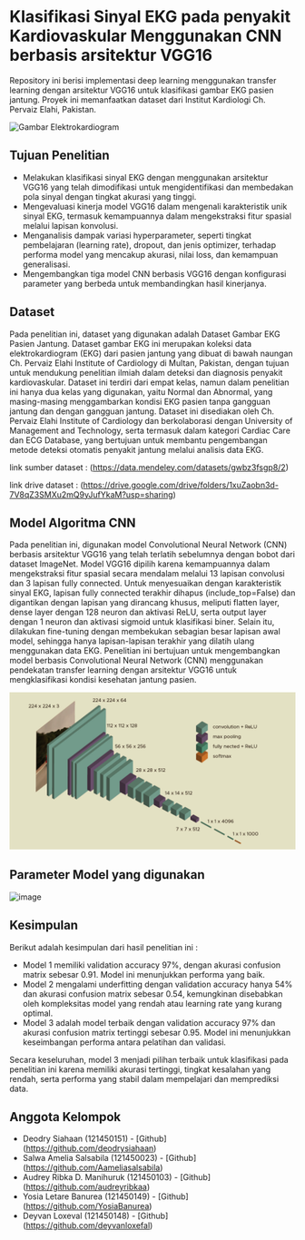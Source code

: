 # Klasifikasi Sinyal EKG pada penyakit Kardiovaskular Menggunakan CNN berbasis arsitektur VGG16
Repository ini berisi implementasi deep learning menggunakan transfer learning dengan arsitektur VGG16 untuk klasifikasi gambar EKG pasien jantung. Proyek ini memanfaatkan dataset dari Institut Kardiologi Ch. Pervaiz Elahi, Pakistan.

![Gambar Elektrokardiogram](https://faste.id/wp-content/uploads/2023/01/sinus-heart-rhythm-on-electrocardiogram-1024x683.jpg)

## Tujuan Penelitian
- Melakukan klasifikasi sinyal EKG dengan menggunakan arsitektur VGG16 yang telah dimodifikasi untuk mengidentifikasi dan membedakan pola sinyal dengan tingkat akurasi yang tinggi.  
- Mengevaluasi kinerja model VGG16 dalam mengenali karakteristik unik sinyal EKG, termasuk kemampuannya dalam mengekstraksi fitur spasial melalui lapisan konvolusi.  
- Menganalisis dampak variasi hyperparameter, seperti tingkat pembelajaran (learning rate), dropout, dan jenis optimizer, terhadap performa model yang mencakup akurasi, nilai loss, dan kemampuan generalisasi.  
- Mengembangkan tiga model CNN berbasis VGG16 dengan konfigurasi parameter yang berbeda untuk membandingkan hasil kinerjanya.
  
## Dataset 
Pada penelitian ini, dataset yang digunakan adalah Dataset Gambar EKG Pasien Jantung. Dataset gambar EKG ini merupakan koleksi data elektrokardiogram (EKG) dari pasien jantung yang dibuat di bawah naungan Ch. Pervaiz Elahi Institute of Cardiology di Multan, Pakistan, dengan tujuan untuk mendukung penelitian ilmiah dalam deteksi dan diagnosis penyakit kardiovaskular. Dataset ini terdiri dari empat kelas, namun dalam penelitian ini hanya dua kelas yang digunakan, yaitu Normal dan Abnormal, yang masing-masing menggambarkan kondisi EKG pasien tanpa gangguan jantung dan dengan gangguan jantung. Dataset ini disediakan oleh Ch. Pervaiz Elahi Institute of Cardiology dan berkolaborasi dengan University of Management and Technology, serta termasuk dalam kategori Cardiac Care dan ECG Database, yang bertujuan untuk membantu pengembangan metode deteksi otomatis penyakit jantung melalui analisis data EKG.

link sumber dataset : (https://data.mendeley.com/datasets/gwbz3fsgp8/2)

link drive dataset : (https://drive.google.com/drive/folders/1xuZaobn3d-7V8qZ3SMXu2mQ9yJufYkaM?usp=sharing)

## Model Algoritma CNN
Pada penelitian ini, digunakan model Convolutional Neural Network (CNN) berbasis arsitektur VGG16 yang telah terlatih sebelumnya dengan bobot dari dataset ImageNet. Model VGG16 dipilih karena kemampuannya dalam mengekstraksi fitur spasial secara mendalam melalui 13 lapisan convolusi dan 3 lapisan fully connected. Untuk menyesuaikan dengan karakteristik sinyal EKG, lapisan fully connected terakhir dihapus (include_top=False) dan digantikan dengan lapisan yang dirancang khusus, meliputi flatten layer, dense layer dengan 128 neuron dan aktivasi ReLU, serta output layer dengan 1 neuron dan aktivasi sigmoid untuk klasifikasi biner. Selain itu, dilakukan fine-tuning dengan membekukan sebagian besar lapisan awal model, sehingga hanya lapisan-lapisan terakhir yang dilatih ulang menggunakan data EKG. Penelitian ini bertujuan untuk mengembangkan model berbasis Convolutional Neural Network (CNN) menggunakan pendekatan transfer learning dengan arsitektur VGG16 untuk mengklasifikasi kondisi kesehatan jantung pasien.

![Gambar Arsitektur VGG16](https://raw.githubusercontent.com/Masterx-AI/VGG-16_Implemenation/main/VGG16.png)

## Parameter Model yang digunakan
![image](https://github.com/user-attachments/assets/71773972-ed33-4e21-8c36-43ca94a29d6d)

## Kesimpulan
Berikut adalah kesimpulan dari hasil penelitian ini : 
- Model 1 memiliki validation accuracy 97%, dengan akurasi confusion matrix sebesar 0.91. Model ini menunjukkan performa yang baik.
- Model 2 mengalami underfitting dengan validation accuracy hanya 54% dan akurasi confusion matrix sebesar 0.54, kemungkinan disebabkan oleh kompleksitas model yang rendah atau learning rate yang kurang optimal.
- Model 3 adalah model terbaik dengan validation accuracy 97% dan akurasi confusion matrix tertinggi sebesar 0.95. Model ini menunjukkan keseimbangan performa antara pelatihan dan validasi.
  
Secara keseluruhan, model 3 menjadi pilihan terbaik untuk klasifikasi pada penelitian ini karena memiliki akurasi tertinggi, tingkat kesalahan yang rendah, serta performa yang stabil dalam mempelajari dan memprediksi data.


## Anggota Kelompok
- Deodry Siahaan (121450151) - [Github] (https://github.com/deodrysiahaan)
- Salwa Amelia Salsabila (121450023) - [Github] (https://github.com/Aameliasalsabila)
- Audrey Ribka D. Manihuruk (121450103) - [Github] (https://github.com/audreyribkaa)
- Yosia Letare Banurea (121450149) - [Github] (https://github.com/YosiaBanurea)
- Deyvan Loxeval (121450148) - [Github] (https://github.com/deyvanloxefal)


